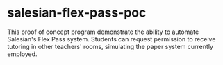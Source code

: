 # salesian-flex-pass-poc
This proof of concept program demonstrate the ability to automate Salesian's Flex Pass system. Students can request permission to receive tutoring in other teachers' rooms, simulating the paper system currently employed.
